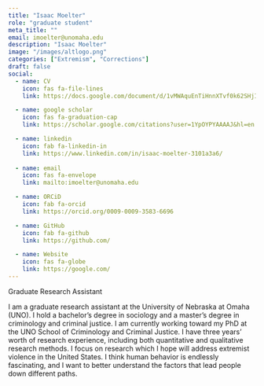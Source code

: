```yaml
---
title: "Isaac Moelter"
role: "graduate student"
meta_title: ""
email: imoelter@unomaha.edu
description: "Isaac Moelter"
image: "/images/altlogo.png"
categories: ["Extremism", "Corrections"]
draft: false
social:
  - name: CV
    icon: fas fa-file-lines
    link: https://docs.google.com/document/d/1vMWAquEnTiHnnXTvf0k62SHjIZmmoTJ_uVPW1YktWcE/edit?tab=t.0

  - name: google scholar
    icon: fas fa-graduation-cap
    link: https://scholar.google.com/citations?user=1YpOYPYAAAAJ&hl=en

  - name: linkedin
    icon: fab fa-linkedin-in
    link: https://www.linkedin.com/in/isaac-moelter-3101a3a6/
  
  - name: email
    icon: fas fa-envelope
    link: mailto:imoelter@unomaha.edu

  - name: ORCiD
    icon: fab fa-orcid
    link: https://orcid.org/0009-0009-3583-6696

  - name: GitHub
    icon: fab fa-github
    link: https://github.com/

  - name: Website
    icon: fas fa-globe
    link: https://google.com/
---
```

Graduate Research Assistant

<!--more-->

I am a graduate research assistant at the University of Nebraska at Omaha (UNO). I hold a bachelor’s degree in sociology and a master’s degree in criminology and criminal justice. I am currently working toward my PhD at the UNO School of Criminology and Criminal Justice. I have three years’ worth of research experience, including both quantitative and qualitative research methods. I focus on research which I hope will address extremist violence in the United States. I think human behavior is endlessly fascinating, and I want to better understand the factors that lead people down different paths.